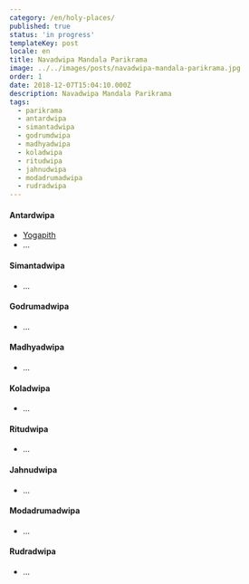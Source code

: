 ```yaml
---
category: /en/holy-places/
published: true
status: 'in progress'
templateKey: post
locale: en
title: Navadwipa Mandala Parikrama
image: ../../images/posts/navadwipa-mandala-parikrama.jpg
order: 1
date: 2018-12-07T15:04:10.000Z
description: Navadwipa Mandala Parikrama
tags:
  - parikrama
  - antardwipa
  - simantadwipa
  - godrumdwipa
  - madhyadwipa
  - koladwipa
  - ritudwipa
  - jahnudwipa
  - modadrumadwipa
  - rudradwipa
---
```

<tbd locale="en" url="mailto:haribol@mayapur.live"></tbd>

#### Antardwipa
  - [Yogapith](/en/yogapith)
  - ...

#### Simantadwipa
  - ...

#### Godrumadwipa
  - ...

#### Madhyadwipa
  - ...

#### Koladwipa
  - ...

#### Ritudwipa
  - ...

#### Jahnudwipa
  - ...

#### Modadrumadwipa
  - ...

#### Rudradwipa
  - ...
